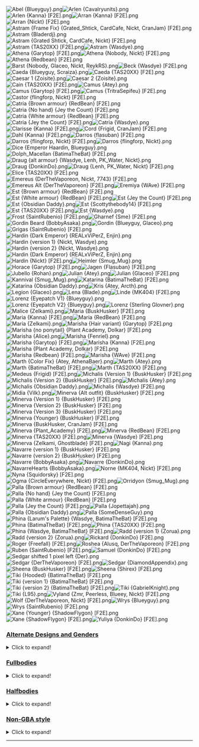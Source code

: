 ![Abel {Blueyguy}.png](https://raw.githubusercontent.com/Klokinator/FE-Repo/main/Portrait%20Repository/FE01,%2003,%2011,%2012%20Mugs%20(Shadow%20Dragon,%20Mystery,%20and%20Remakes)/Abel%20%7BBlueyguy%7D.png "Abel {Blueyguy}.png")![Arlen {Cavalryunits}.png](https://raw.githubusercontent.com/Klokinator/FE-Repo/main/Portrait%20Repository/FE01,%2003,%2011,%2012%20Mugs%20(Shadow%20Dragon,%20Mystery,%20and%20Remakes)/Arlen%20%7BCavalryunits%7D.png "Arlen {Cavalryunits}.png")![Arlen {Kanna} [F2E].png](https://raw.githubusercontent.com/Klokinator/FE-Repo/main/Portrait%20Repository/FE01,%2003,%2011,%2012%20Mugs%20(Shadow%20Dragon,%20Mystery,%20and%20Remakes)/Arlen%20%7BKanna%7D%20%5BF2E%5D.png "Arlen {Kanna} [F2E].png")![Arran {Kanna} [F2E].png](https://raw.githubusercontent.com/Klokinator/FE-Repo/main/Portrait%20Repository/FE01,%2003,%2011,%2012%20Mugs%20(Shadow%20Dragon,%20Mystery,%20and%20Remakes)/Arran%20%7BKanna%7D%20%5BF2E%5D.png "Arran {Kanna} [F2E].png")![Arran {Nickt} [F2E].png](https://raw.githubusercontent.com/Klokinator/FE-Repo/main/Portrait%20Repository/FE01,%2003,%2011,%2012%20Mugs%20(Shadow%20Dragon,%20Mystery,%20and%20Remakes)/Arran%20%7BNickt%7D%20%5BF2E%5D.png "Arran {Nickt} [F2E].png")![Astram {Frame Fix} {Grated_Shtick, CardCafe, Nickt, CranJam} [F2E].png](https://raw.githubusercontent.com/Klokinator/FE-Repo/main/Portrait%20Repository/FE01,%2003,%2011,%2012%20Mugs%20(Shadow%20Dragon,%20Mystery,%20and%20Remakes)/Astram%20(Frame%20Fix)%20%7BGrated_Shtick,%20CardCafe,%20Nickt,%20CranJam%7D%20%5BF2E%5D.png "Astram {Frame Fix} {Grated_Shtick, CardCafe, Nickt, CranJam} [F2E].png")![Astram {Bladerdj}.png](https://raw.githubusercontent.com/Klokinator/FE-Repo/main/Portrait%20Repository/FE01,%2003,%2011,%2012%20Mugs%20(Shadow%20Dragon,%20Mystery,%20and%20Remakes)/Astram%20%7BBladerdj%7D.png "Astram {Bladerdj}.png")![Astram {Grated Shtick, CardCafe, Nickt} [F2E].png](https://raw.githubusercontent.com/Klokinator/FE-Repo/main/Portrait%20Repository/FE01,%2003,%2011,%2012%20Mugs%20(Shadow%20Dragon,%20Mystery,%20and%20Remakes)/Astram%20%7BGrated%20Shtick,%20CardCafe,%20Nickt%7D%20%5BF2E%5D.png "Astram {Grated Shtick, CardCafe, Nickt} [F2E].png")![Astram {TAS20XX} [F2E].png](https://raw.githubusercontent.com/Klokinator/FE-Repo/main/Portrait%20Repository/FE01,%2003,%2011,%2012%20Mugs%20(Shadow%20Dragon,%20Mystery,%20and%20Remakes)/Astram%20%7BTAS20XX%7D%20%5BF2E%5D.png "Astram {TAS20XX} [F2E].png")![Astram {Wasdye}.png](https://raw.githubusercontent.com/Klokinator/FE-Repo/main/Portrait%20Repository/FE01,%2003,%2011,%2012%20Mugs%20(Shadow%20Dragon,%20Mystery,%20and%20Remakes)/Astram%20%7BWasdye%7D.png "Astram {Wasdye}.png")![Athena {Garytop} [F2E].png](https://raw.githubusercontent.com/Klokinator/FE-Repo/main/Portrait%20Repository/FE01,%2003,%2011,%2012%20Mugs%20(Shadow%20Dragon,%20Mystery,%20and%20Remakes)/Athena%20%7BGarytop%7D%20%5BF2E%5D.png "Athena {Garytop} [F2E].png")![Athena {Nobody, Nickt} [F2E].png](https://raw.githubusercontent.com/Klokinator/FE-Repo/main/Portrait%20Repository/FE01,%2003,%2011,%2012%20Mugs%20(Shadow%20Dragon,%20Mystery,%20and%20Remakes)/Athena%20%7BNobody,%20Nickt%7D%20%5BF2E%5D.png "Athena {Nobody, Nickt} [F2E].png")![Athena {Redbean} [F2E].png](https://raw.githubusercontent.com/Klokinator/FE-Repo/main/Portrait%20Repository/FE01,%2003,%2011,%2012%20Mugs%20(Shadow%20Dragon,%20Mystery,%20and%20Remakes)/Athena%20%7BRedbean%7D%20%5BF2E%5D.png "Athena {Redbean} [F2E].png")![Barst {Nobody, Glaceo, Nickt, ReykRS}.png](https://raw.githubusercontent.com/Klokinator/FE-Repo/main/Portrait%20Repository/FE01,%2003,%2011,%2012%20Mugs%20(Shadow%20Dragon,%20Mystery,%20and%20Remakes)/Barst%20%7BNobody,%20Glaceo,%20Nickt,%20ReykRS%7D.png "Barst {Nobody, Glaceo, Nickt, ReykRS}.png")![Beck {Wasdye} [F2E].png](https://raw.githubusercontent.com/Klokinator/FE-Repo/main/Portrait%20Repository/FE01,%2003,%2011,%2012%20Mugs%20(Shadow%20Dragon,%20Mystery,%20and%20Remakes)/Beck%20%7BWasdye%7D%20%5BF2E%5D.png "Beck {Wasdye} [F2E].png")![Caeda {Blueyguy, Scraiza}.png](https://raw.githubusercontent.com/Klokinator/FE-Repo/main/Portrait%20Repository/FE01,%2003,%2011,%2012%20Mugs%20(Shadow%20Dragon,%20Mystery,%20and%20Remakes)/Caeda%20%7BBlueyguy,%20Scraiza%7D.png "Caeda {Blueyguy, Scraiza}.png")![Caeda {TAS20XX} [F2E].png](https://raw.githubusercontent.com/Klokinator/FE-Repo/main/Portrait%20Repository/FE01,%2003,%2011,%2012%20Mugs%20(Shadow%20Dragon,%20Mystery,%20and%20Remakes)/Caeda%20%7BTAS20XX%7D%20%5BF2E%5D.png "Caeda {TAS20XX} [F2E].png")![Caesar 1 {Zoisite}.png](https://raw.githubusercontent.com/Klokinator/FE-Repo/main/Portrait%20Repository/FE01,%2003,%2011,%2012%20Mugs%20(Shadow%20Dragon,%20Mystery,%20and%20Remakes)/Caesar%201%20%7BZoisite%7D.png "Caesar 1 {Zoisite}.png")![Caesar 2 {Zoisite}.png](https://raw.githubusercontent.com/Klokinator/FE-Repo/main/Portrait%20Repository/FE01,%2003,%2011,%2012%20Mugs%20(Shadow%20Dragon,%20Mystery,%20and%20Remakes)/Caesar%202%20%7BZoisite%7D.png "Caesar 2 {Zoisite}.png")![Cain {TAS20XX} [F2E].png](https://raw.githubusercontent.com/Klokinator/FE-Repo/main/Portrait%20Repository/FE01,%2003,%2011,%2012%20Mugs%20(Shadow%20Dragon,%20Mystery,%20and%20Remakes)/Cain%20%7BTAS20XX%7D%20%5BF2E%5D.png "Cain {TAS20XX} [F2E].png")![Camus {Atey}.png](https://raw.githubusercontent.com/Klokinator/FE-Repo/main/Portrait%20Repository/FE01,%2003,%2011,%2012%20Mugs%20(Shadow%20Dragon,%20Mystery,%20and%20Remakes)/Camus%20%7BAtey%7D.png "Camus {Atey}.png")![Camus {Garytop} [F2E].png](https://raw.githubusercontent.com/Klokinator/FE-Repo/main/Portrait%20Repository/FE01,%2003,%2011,%2012%20Mugs%20(Shadow%20Dragon,%20Mystery,%20and%20Remakes)/Camus%20%7BGarytop%7D%20%5BF2E%5D.png "Camus {Garytop} [F2E].png")![Camus {TritraSepifeu} [F2E].png](https://raw.githubusercontent.com/Klokinator/FE-Repo/main/Portrait%20Repository/FE01,%2003,%2011,%2012%20Mugs%20(Shadow%20Dragon,%20Mystery,%20and%20Remakes)/Camus%20%7BTritraSepifeu%7D%20%5BF2E%5D.png "Camus {TritraSepifeu} [F2E].png")![Castor {flingforp, Nickt} [F2E].png](https://raw.githubusercontent.com/Klokinator/FE-Repo/main/Portrait%20Repository/FE01,%2003,%2011,%2012%20Mugs%20(Shadow%20Dragon,%20Mystery,%20and%20Remakes)/Castor%20%7Bflingforp,%20Nickt%7D%20%5BF2E%5D.png "Castor {flingforp, Nickt} [F2E].png")![Catria {Brown armour} {RedBean} [F2E].png](https://raw.githubusercontent.com/Klokinator/FE-Repo/main/Portrait%20Repository/FE01,%2003,%2011,%2012%20Mugs%20(Shadow%20Dragon,%20Mystery,%20and%20Remakes)/Catria%20(Brown%20armour)%20%7BRedBean%7D%20%5BF2E%5D.png "Catria {Brown armour} {RedBean} [F2E].png")![Catria {No hand} {Jey the Count} [F2E].png](https://raw.githubusercontent.com/Klokinator/FE-Repo/main/Portrait%20Repository/FE01,%2003,%2011,%2012%20Mugs%20(Shadow%20Dragon,%20Mystery,%20and%20Remakes)/Catria%20(No%20hand)%20%7BJey%20the%20Count%7D%20%5BF2E%5D.png "Catria {No hand} {Jey the Count} [F2E].png")![Catria {White armour} {RedBean} [F2E].png](https://raw.githubusercontent.com/Klokinator/FE-Repo/main/Portrait%20Repository/FE01,%2003,%2011,%2012%20Mugs%20(Shadow%20Dragon,%20Mystery,%20and%20Remakes)/Catria%20(White%20armour)%20%7BRedBean%7D%20%5BF2E%5D.png "Catria {White armour} {RedBean} [F2E].png")![Catria {Jey the Count} [F2E].png](https://raw.githubusercontent.com/Klokinator/FE-Repo/main/Portrait%20Repository/FE01,%2003,%2011,%2012%20Mugs%20(Shadow%20Dragon,%20Mystery,%20and%20Remakes)/Catria%20%7BJey%20the%20Count%7D%20%5BF2E%5D.png "Catria {Jey the Count} [F2E].png")![Catria {Wasdye}.png](https://raw.githubusercontent.com/Klokinator/FE-Repo/main/Portrait%20Repository/FE01,%2003,%2011,%2012%20Mugs%20(Shadow%20Dragon,%20Mystery,%20and%20Remakes)/Catria%20%7BWasdye%7D.png "Catria {Wasdye}.png")![Clarisse {Kanna} [F2E].png](https://raw.githubusercontent.com/Klokinator/FE-Repo/main/Portrait%20Repository/FE01,%2003,%2011,%2012%20Mugs%20(Shadow%20Dragon,%20Mystery,%20and%20Remakes)/Clarisse%20%7BKanna%7D%20%5BF2E%5D.png "Clarisse {Kanna} [F2E].png")![Cord {Frigid, CranJam} [F2E].png](https://raw.githubusercontent.com/Klokinator/FE-Repo/main/Portrait%20Repository/FE01,%2003,%2011,%2012%20Mugs%20(Shadow%20Dragon,%20Mystery,%20and%20Remakes)/Cord%20%7BFrigid,%20CranJam%7D%20%5BF2E%5D.png "Cord {Frigid, CranJam} [F2E].png")![Dahl {Kanna} [F2E].png](https://raw.githubusercontent.com/Klokinator/FE-Repo/main/Portrait%20Repository/FE01,%2003,%2011,%2012%20Mugs%20(Shadow%20Dragon,%20Mystery,%20and%20Remakes)/Dahl%20%7BKanna%7D%20%5BF2E%5D.png "Dahl {Kanna} [F2E].png")![Darros {flasuban} [F2E].png](https://raw.githubusercontent.com/Klokinator/FE-Repo/main/Portrait%20Repository/FE01,%2003,%2011,%2012%20Mugs%20(Shadow%20Dragon,%20Mystery,%20and%20Remakes)/Darros%20%7Bflasuban%7D%20%5BF2E%5D.png "Darros {flasuban} [F2E].png")![Darros {flingforp, Nickt} [F2E].png](https://raw.githubusercontent.com/Klokinator/FE-Repo/main/Portrait%20Repository/FE01,%2003,%2011,%2012%20Mugs%20(Shadow%20Dragon,%20Mystery,%20and%20Remakes)/Darros%20%7Bflingforp,%20Nickt%7D%20%5BF2E%5D.png "Darros {flingforp, Nickt} [F2E].png")![Darros {flingforp, Nickt}.png](https://raw.githubusercontent.com/Klokinator/FE-Repo/main/Portrait%20Repository/FE01,%2003,%2011,%2012%20Mugs%20(Shadow%20Dragon,%20Mystery,%20and%20Remakes)/Darros%20%7Bflingforp,%20Nickt%7D.png "Darros {flingforp, Nickt}.png")![Dice {Emperor Haardin, Blueyguy}.png](https://raw.githubusercontent.com/Klokinator/FE-Repo/main/Portrait%20Repository/FE01,%2003,%2011,%2012%20Mugs%20(Shadow%20Dragon,%20Mystery,%20and%20Remakes)/Dice%20%7BEmperor%20Haardin,%20Blueyguy%7D.png "Dice {Emperor Haardin, Blueyguy}.png")![Dolph_Macellan {BatimaTheBat} [F2E].png](https://raw.githubusercontent.com/Klokinator/FE-Repo/main/Portrait%20Repository/FE01,%2003,%2011,%2012%20Mugs%20(Shadow%20Dragon,%20Mystery,%20and%20Remakes)/Dolph_Macellan%20%7BBatimaTheBat%7D%20%5BF2E%5D.png "Dolph_Macellan {BatimaTheBat} [F2E].png")![Draug {alt armour} {Wasdye, Lenh, PK_Water, Nickt}.png](https://raw.githubusercontent.com/Klokinator/FE-Repo/main/Portrait%20Repository/FE01,%2003,%2011,%2012%20Mugs%20(Shadow%20Dragon,%20Mystery,%20and%20Remakes)/Draug%20(alt%20armour)%20%7BWasdye,%20Lenh,%20PK_Water,%20Nickt%7D.png "Draug {alt armour} {Wasdye, Lenh, PK_Water, Nickt}.png")![Draug {DonkinDo}.png](https://raw.githubusercontent.com/Klokinator/FE-Repo/main/Portrait%20Repository/FE01,%2003,%2011,%2012%20Mugs%20(Shadow%20Dragon,%20Mystery,%20and%20Remakes)/Draug%20%7BDonkinDo%7D.png "Draug {DonkinDo}.png")![Draug {Lenh, PK_Water, Nickt} [F2E].png](https://raw.githubusercontent.com/Klokinator/FE-Repo/main/Portrait%20Repository/FE01,%2003,%2011,%2012%20Mugs%20(Shadow%20Dragon,%20Mystery,%20and%20Remakes)/Draug%20%7BLenh,%20PK_Water,%20Nickt%7D%20%5BF2E%5D.png "Draug {Lenh, PK_Water, Nickt} [F2E].png")![Elice {TAS20XX} [F2E].png](https://raw.githubusercontent.com/Klokinator/FE-Repo/main/Portrait%20Repository/FE01,%2003,%2011,%2012%20Mugs%20(Shadow%20Dragon,%20Mystery,%20and%20Remakes)/Elice%20%7BTAS20XX%7D%20%5BF2E%5D.png "Elice {TAS20XX} [F2E].png")![Emereus {DerTheVaporeon, Nickt, 7743} [F2E].png](https://raw.githubusercontent.com/Klokinator/FE-Repo/main/Portrait%20Repository/FE01,%2003,%2011,%2012%20Mugs%20(Shadow%20Dragon,%20Mystery,%20and%20Remakes)/Emereus%20(DerTheVaporeon,%20Nickt,%207743)%20%5BF2E%5D.png "Emereus {DerTheVaporeon, Nickt, 7743} [F2E].png")![Emereus Alt {DerTheVaporeon} [F2E].png](https://raw.githubusercontent.com/Klokinator/FE-Repo/main/Portrait%20Repository/FE01,%2003,%2011,%2012%20Mugs%20(Shadow%20Dragon,%20Mystery,%20and%20Remakes)/Emereus%20Alt%20%7BDerTheVaporeon%7D%20%5BF2E%5D.png "Emereus Alt {DerTheVaporeon} [F2E].png")![Eremiya {WAve} [F2E].png](https://raw.githubusercontent.com/Klokinator/FE-Repo/main/Portrait%20Repository/FE01,%2003,%2011,%2012%20Mugs%20(Shadow%20Dragon,%20Mystery,%20and%20Remakes)/Eremiya%20%7BWAve%7D%20%5BF2E%5D.png "Eremiya {WAve} [F2E].png")![Est {Brown armour} {RedBean} [F2E].png](https://raw.githubusercontent.com/Klokinator/FE-Repo/main/Portrait%20Repository/FE01,%2003,%2011,%2012%20Mugs%20(Shadow%20Dragon,%20Mystery,%20and%20Remakes)/Est%20(Brown%20armour)%20%7BRedBean%7D%20%5BF2E%5D.png "Est {Brown armour} {RedBean} [F2E].png")![Est {White armour} {RedBean} [F2E].png](https://raw.githubusercontent.com/Klokinator/FE-Repo/main/Portrait%20Repository/FE01,%2003,%2011,%2012%20Mugs%20(Shadow%20Dragon,%20Mystery,%20and%20Remakes)/Est%20(White%20armour)%20%7BRedBean%7D%20%5BF2E%5D.png "Est {White armour} {RedBean} [F2E].png")![Est {Jey the Count} [F2E].png](https://raw.githubusercontent.com/Klokinator/FE-Repo/main/Portrait%20Repository/FE01,%2003,%2011,%2012%20Mugs%20(Shadow%20Dragon,%20Mystery,%20and%20Remakes)/Est%20%7BJey%20the%20Count%7D%20%5BF2E%5D.png "Est {Jey the Count} [F2E].png")![Est {Obsidian Daddy}.png](https://raw.githubusercontent.com/Klokinator/FE-Repo/main/Portrait%20Repository/FE01,%2003,%2011,%2012%20Mugs%20(Shadow%20Dragon,%20Mystery,%20and%20Remakes)/Est%20%7BObsidian%20Daddy%7D.png "Est {Obsidian Daddy}.png")![Est {Scottythebody14} [F2E].png](https://raw.githubusercontent.com/Klokinator/FE-Repo/main/Portrait%20Repository/FE01,%2003,%2011,%2012%20Mugs%20(Shadow%20Dragon,%20Mystery,%20and%20Remakes)/Est%20%7BScottythebody14%7D%20%5BF2E%5D.png "Est {Scottythebody14} [F2E].png")![Est {TAS20XX} [F2E].png](https://raw.githubusercontent.com/Klokinator/FE-Repo/main/Portrait%20Repository/FE01,%2003,%2011,%2012%20Mugs%20(Shadow%20Dragon,%20Mystery,%20and%20Remakes)/Est%20%7BTAS20XX%7D%20%5BF2E%5D.png "Est {TAS20XX} [F2E].png")![Est {Wasdye}.png](https://raw.githubusercontent.com/Klokinator/FE-Repo/main/Portrait%20Repository/FE01,%2003,%2011,%2012%20Mugs%20(Shadow%20Dragon,%20Mystery,%20and%20Remakes)/Est%20%7BWasdye%7D.png "Est {Wasdye}.png")![Frost {SaintRubenio} [F2E].png](https://raw.githubusercontent.com/Klokinator/FE-Repo/main/Portrait%20Repository/FE01,%2003,%2011,%2012%20Mugs%20(Shadow%20Dragon,%20Mystery,%20and%20Remakes)/Frost%20%7BSaintRubenio%7D%20%5BF2E%5D.png "Frost {SaintRubenio} [F2E].png")![Gharnef {Sme} [F2E].png](https://raw.githubusercontent.com/Klokinator/FE-Repo/main/Portrait%20Repository/FE01,%2003,%2011,%2012%20Mugs%20(Shadow%20Dragon,%20Mystery,%20and%20Remakes)/Gharnef%20%7BSme%7D%20%5BF2E%5D.png "Gharnef {Sme} [F2E].png")![Gordin Beard {BobbyAsaka}.png](https://raw.githubusercontent.com/Klokinator/FE-Repo/main/Portrait%20Repository/FE01,%2003,%2011,%2012%20Mugs%20(Shadow%20Dragon,%20Mystery,%20and%20Remakes)/Gordin%20Beard%20%7BBobbyAsaka%7D.png "Gordin Beard {BobbyAsaka}.png")![Gordin {Blueyguy, Glaceo}.png](https://raw.githubusercontent.com/Klokinator/FE-Repo/main/Portrait%20Repository/FE01,%2003,%2011,%2012%20Mugs%20(Shadow%20Dragon,%20Mystery,%20and%20Remakes)/Gordin%20%7BBlueyguy,%20Glaceo%7D.png "Gordin {Blueyguy, Glaceo}.png")![Grigas {SaintRubenio} [F2E].png](https://raw.githubusercontent.com/Klokinator/FE-Repo/main/Portrait%20Repository/FE01,%2003,%2011,%2012%20Mugs%20(Shadow%20Dragon,%20Mystery,%20and%20Remakes)/Grigas%20%7BSaintRubenio%7D%20%5BF2E%5D.png "Grigas {SaintRubenio} [F2E].png")![Hardin {Dark Emperor} {REALxViPerZ, Enjin}.png](https://raw.githubusercontent.com/Klokinator/FE-Repo/main/Portrait%20Repository/FE01,%2003,%2011,%2012%20Mugs%20(Shadow%20Dragon,%20Mystery,%20and%20Remakes)/Hardin%20(Dark%20Emperor)%20%7BREALxViPerZ,%20Enjin%7D.png "Hardin {Dark Emperor} {REALxViPerZ, Enjin}.png")![Hardin {version 1} {Nickt, Wasdye}.png](https://raw.githubusercontent.com/Klokinator/FE-Repo/main/Portrait%20Repository/FE01,%2003,%2011,%2012%20Mugs%20(Shadow%20Dragon,%20Mystery,%20and%20Remakes)/Hardin%20(version%201)%20%7BNickt,%20Wasdye%7D.png "Hardin {version 1} {Nickt, Wasdye}.png")![Hardin {version 2} {Nickt, Wasdye}.png](https://raw.githubusercontent.com/Klokinator/FE-Repo/main/Portrait%20Repository/FE01,%2003,%2011,%2012%20Mugs%20(Shadow%20Dragon,%20Mystery,%20and%20Remakes)/Hardin%20(version%202)%20%7BNickt,%20Wasdye%7D.png "Hardin {version 2} {Nickt, Wasdye}.png")![Hardin {Dark Emperor} {REALxViPerZ, Enjin}.png](https://raw.githubusercontent.com/Klokinator/FE-Repo/main/Portrait%20Repository/FE01,%2003,%2011,%2012%20Mugs%20(Shadow%20Dragon,%20Mystery,%20and%20Remakes)/Hardin%20%7BDark%20Emperor%7D%20%7BREALxViPerZ,%20Enjin%7D.png "Hardin {Dark Emperor} {REALxViPerZ, Enjin}.png")![Hardin {Nickt} [F2E].png](https://raw.githubusercontent.com/Klokinator/FE-Repo/main/Portrait%20Repository/FE01,%2003,%2011,%2012%20Mugs%20(Shadow%20Dragon,%20Mystery,%20and%20Remakes)/Hardin%20%7BNickt%7D%20%5BF2E%5D.png "Hardin {Nickt} [F2E].png")![Heimler {Smug_Mug}.png](https://raw.githubusercontent.com/Klokinator/FE-Repo/main/Portrait%20Repository/FE01,%2003,%2011,%2012%20Mugs%20(Shadow%20Dragon,%20Mystery,%20and%20Remakes)/Heimler%20%7BSmug_Mug%7D.png "Heimler {Smug_Mug}.png")![Horace {Garytop} [F2E].png](https://raw.githubusercontent.com/Klokinator/FE-Repo/main/Portrait%20Repository/FE01,%2003,%2011,%2012%20Mugs%20(Shadow%20Dragon,%20Mystery,%20and%20Remakes)/Horace%20%7BGarytop%7D%20%5BF2E%5D.png "Horace {Garytop} [F2E].png")![Jagen {Flasuban} [F2E].png](https://raw.githubusercontent.com/Klokinator/FE-Repo/main/Portrait%20Repository/FE01,%2003,%2011,%2012%20Mugs%20(Shadow%20Dragon,%20Mystery,%20and%20Remakes)/Jagen%20%7BFlasuban%7D%20%5BF2E%5D.png "Jagen {Flasuban} [F2E].png")![Jubello {Rohan}.png](https://raw.githubusercontent.com/Klokinator/FE-Repo/main/Portrait%20Repository/FE01,%2003,%2011,%2012%20Mugs%20(Shadow%20Dragon,%20Mystery,%20and%20Remakes)/Jubello%20%7BRohan%7D.png "Jubello {Rohan}.png")![Julian {Atey}.png](https://raw.githubusercontent.com/Klokinator/FE-Repo/main/Portrait%20Repository/FE01,%2003,%2011,%2012%20Mugs%20(Shadow%20Dragon,%20Mystery,%20and%20Remakes)/Julian%20%7BAtey%7D.png "Julian {Atey}.png")![Julian {Glaceo} [F2E].png](https://raw.githubusercontent.com/Klokinator/FE-Repo/main/Portrait%20Repository/FE01,%2003,%2011,%2012%20Mugs%20(Shadow%20Dragon,%20Mystery,%20and%20Remakes)/Julian%20%7BGlaceo%7D%20%5BF2E%5D.png "Julian {Glaceo} [F2E].png")![Kannival {Smug_Mug}.png](https://raw.githubusercontent.com/Klokinator/FE-Repo/main/Portrait%20Repository/FE01,%2003,%2011,%2012%20Mugs%20(Shadow%20Dragon,%20Mystery,%20and%20Remakes)/Kannival%20%7BSmug_Mug%7D.png "Kannival {Smug_Mug}.png")![Katarina {BatimaTheBat} [F2E].png](https://raw.githubusercontent.com/Klokinator/FE-Repo/main/Portrait%20Repository/FE01,%2003,%2011,%2012%20Mugs%20(Shadow%20Dragon,%20Mystery,%20and%20Remakes)/Katarina%20%7BBatimaTheBat%7D%20%5BF2E%5D.png "Katarina {BatimaTheBat} [F2E].png")![Katarina {Obsidian Daddy}.png](https://raw.githubusercontent.com/Klokinator/FE-Repo/main/Portrait%20Repository/FE01,%2003,%2011,%2012%20Mugs%20(Shadow%20Dragon,%20Mystery,%20and%20Remakes)/Katarina%20%7BObsidian%20Daddy%7D.png "Katarina {Obsidian Daddy}.png")![Kris {Atey, Arcth}.png](https://raw.githubusercontent.com/Klokinator/FE-Repo/main/Portrait%20Repository/FE01,%2003,%2011,%2012%20Mugs%20(Shadow%20Dragon,%20Mystery,%20and%20Remakes)/Kris%20%7BAtey,%20Arcth%7D.png "Kris {Atey, Arcth}.png")![Legion {Glaceo}.png](https://raw.githubusercontent.com/Klokinator/FE-Repo/main/Portrait%20Repository/FE01,%2003,%2011,%2012%20Mugs%20(Shadow%20Dragon,%20Mystery,%20and%20Remakes)/Legion%20%7BGlaceo%7D.png "Legion {Glaceo}.png")![Lena {Blade}.png](https://raw.githubusercontent.com/Klokinator/FE-Repo/main/Portrait%20Repository/FE01,%2003,%2011,%2012%20Mugs%20(Shadow%20Dragon,%20Mystery,%20and%20Remakes)/Lena%20%7BBlade%7D.png "Lena {Blade}.png")![Linde {MK404} [F2E].png](https://raw.githubusercontent.com/Klokinator/FE-Repo/main/Portrait%20Repository/FE01,%2003,%2011,%2012%20Mugs%20(Shadow%20Dragon,%20Mystery,%20and%20Remakes)/Linde%20%7BMK404%7D%20%5BF2E%5D.png "Linde {MK404} [F2E].png")![Lorenz {Eyepatch V1} {Blueyguy}.png](https://raw.githubusercontent.com/Klokinator/FE-Repo/main/Portrait%20Repository/FE01,%2003,%2011,%2012%20Mugs%20(Shadow%20Dragon,%20Mystery,%20and%20Remakes)/Lorenz%20(Eyepatch%20V1)%20%7BBlueyguy%7D.png "Lorenz {Eyepatch V1} {Blueyguy}.png")![Lorenz {Eyepatch V2} {Blueyguy}.png](https://raw.githubusercontent.com/Klokinator/FE-Repo/main/Portrait%20Repository/FE01,%2003,%2011,%2012%20Mugs%20(Shadow%20Dragon,%20Mystery,%20and%20Remakes)/Lorenz%20(Eyepatch%20V2)%20%7BBlueyguy%7D.png "Lorenz {Eyepatch V2} {Blueyguy}.png")![Lorenz {Sterling Glovner}.png](https://raw.githubusercontent.com/Klokinator/FE-Repo/main/Portrait%20Repository/FE01,%2003,%2011,%2012%20Mugs%20(Shadow%20Dragon,%20Mystery,%20and%20Remakes)/Lorenz%20%7BSterling%20Glovner%7D.png "Lorenz {Sterling Glovner}.png")![Malice {Zelkami}.png](https://raw.githubusercontent.com/Klokinator/FE-Repo/main/Portrait%20Repository/FE01,%2003,%2011,%2012%20Mugs%20(Shadow%20Dragon,%20Mystery,%20and%20Remakes)/Malice%20%7BZelkami%7D.png "Malice {Zelkami}.png")![Maria {BuskHusker} [F2E].png](https://raw.githubusercontent.com/Klokinator/FE-Repo/main/Portrait%20Repository/FE01,%2003,%2011,%2012%20Mugs%20(Shadow%20Dragon,%20Mystery,%20and%20Remakes)/Maria%20%7BBuskHusker%7D%20%5BF2E%5D.png "Maria {BuskHusker} [F2E].png")![Maria {Kanna} [F2E].png](https://raw.githubusercontent.com/Klokinator/FE-Repo/main/Portrait%20Repository/FE01,%2003,%2011,%2012%20Mugs%20(Shadow%20Dragon,%20Mystery,%20and%20Remakes)/Maria%20%7BKanna%7D%20%5BF2E%5D.png "Maria {Kanna} [F2E].png")![Maria {RedBean} [F2E].png](https://raw.githubusercontent.com/Klokinator/FE-Repo/main/Portrait%20Repository/FE01,%2003,%2011,%2012%20Mugs%20(Shadow%20Dragon,%20Mystery,%20and%20Remakes)/Maria%20%7BRedBean%7D%20%5BF2E%5D.png "Maria {RedBean} [F2E].png")![Maria {Zelkami}.png](https://raw.githubusercontent.com/Klokinator/FE-Repo/main/Portrait%20Repository/FE01,%2003,%2011,%2012%20Mugs%20(Shadow%20Dragon,%20Mystery,%20and%20Remakes)/Maria%20%7BZelkami%7D.png "Maria {Zelkami}.png")![Marisha {Hair variant} {Garytop} [F2E].png](https://raw.githubusercontent.com/Klokinator/FE-Repo/main/Portrait%20Repository/FE01,%2003,%2011,%2012%20Mugs%20(Shadow%20Dragon,%20Mystery,%20and%20Remakes)/Marisha%20(Hair%20variant)%20%7BGarytop%7D%20%5BF2E%5D.png "Marisha {Hair variant} {Garytop} [F2E].png")![Marisha {no ponytail} {Plant Academy, Dolkar} [F2E].png](https://raw.githubusercontent.com/Klokinator/FE-Repo/main/Portrait%20Repository/FE01,%2003,%2011,%2012%20Mugs%20(Shadow%20Dragon,%20Mystery,%20and%20Remakes)/Marisha%20(no%20ponytail)%20%7BPlant%20Academy,%20Dolkar%7D%20%5BF2E%5D.png "Marisha {no ponytail} {Plant Academy, Dolkar} [F2E].png")![Marisha {Alice}.png](https://raw.githubusercontent.com/Klokinator/FE-Repo/main/Portrait%20Repository/FE01,%2003,%2011,%2012%20Mugs%20(Shadow%20Dragon,%20Mystery,%20and%20Remakes)/Marisha%20%7BAlice%7D.png "Marisha {Alice}.png")![Marisha {Fenriel}.png](https://raw.githubusercontent.com/Klokinator/FE-Repo/main/Portrait%20Repository/FE01,%2003,%2011,%2012%20Mugs%20(Shadow%20Dragon,%20Mystery,%20and%20Remakes)/Marisha%20%7BFenriel%7D.png "Marisha {Fenriel}.png")![Marisha {Garytop} [F2E].png](https://raw.githubusercontent.com/Klokinator/FE-Repo/main/Portrait%20Repository/FE01,%2003,%2011,%2012%20Mugs%20(Shadow%20Dragon,%20Mystery,%20and%20Remakes)/Marisha%20%7BGarytop%7D%20%5BF2E%5D.png "Marisha {Garytop} [F2E].png")![Marisha {Kanna} [F2E].png](https://raw.githubusercontent.com/Klokinator/FE-Repo/main/Portrait%20Repository/FE01,%2003,%2011,%2012%20Mugs%20(Shadow%20Dragon,%20Mystery,%20and%20Remakes)/Marisha%20%7BKanna%7D%20%5BF2E%5D.png "Marisha {Kanna} [F2E].png")![Marisha {Plant Academy, Dolkar} [F2E].png](https://raw.githubusercontent.com/Klokinator/FE-Repo/main/Portrait%20Repository/FE01,%2003,%2011,%2012%20Mugs%20(Shadow%20Dragon,%20Mystery,%20and%20Remakes)/Marisha%20%7BPlant%20Academy,%20Dolkar%7D%20%5BF2E%5D.png "Marisha {Plant Academy, Dolkar} [F2E].png")![Marisha {Redbean} [F2E].png](https://raw.githubusercontent.com/Klokinator/FE-Repo/main/Portrait%20Repository/FE01,%2003,%2011,%2012%20Mugs%20(Shadow%20Dragon,%20Mystery,%20and%20Remakes)/Marisha%20%7BRedbean%7D%20%5BF2E%5D.png "Marisha {Redbean} [F2E].png")![Marisha {WAve} [F2E].png](https://raw.githubusercontent.com/Klokinator/FE-Repo/main/Portrait%20Repository/FE01,%2003,%2011,%2012%20Mugs%20(Shadow%20Dragon,%20Mystery,%20and%20Remakes)/Marisha%20%7BWAve%7D%20%5BF2E%5D.png "Marisha {WAve} [F2E].png")![Marth {Color Fix} {Atey, AthenaBaer}.png](https://raw.githubusercontent.com/Klokinator/FE-Repo/main/Portrait%20Repository/FE01,%2003,%2011,%2012%20Mugs%20(Shadow%20Dragon,%20Mystery,%20and%20Remakes)/Marth%20(Color%20Fix)%20%7BAtey,%20AthenaBaer%7D.png "Marth {Color Fix} {Atey, AthenaBaer}.png")![Marth {Atey}.png](https://raw.githubusercontent.com/Klokinator/FE-Repo/main/Portrait%20Repository/FE01,%2003,%2011,%2012%20Mugs%20(Shadow%20Dragon,%20Mystery,%20and%20Remakes)/Marth%20%7BAtey%7D.png "Marth {Atey}.png")![Marth {BatimaTheBat} [F2E].png](https://raw.githubusercontent.com/Klokinator/FE-Repo/main/Portrait%20Repository/FE01,%2003,%2011,%2012%20Mugs%20(Shadow%20Dragon,%20Mystery,%20and%20Remakes)/Marth%20%7BBatimaTheBat%7D%20%5BF2E%5D.png "Marth {BatimaTheBat} [F2E].png")![Marth {TAS20XX} [F2E].png](https://raw.githubusercontent.com/Klokinator/FE-Repo/main/Portrait%20Repository/FE01,%2003,%2011,%2012%20Mugs%20(Shadow%20Dragon,%20Mystery,%20and%20Remakes)/Marth%20%7BTAS20XX%7D%20%5BF2E%5D.png "Marth {TAS20XX} [F2E].png")![Medeus {Frigid} [F2E].png](https://raw.githubusercontent.com/Klokinator/FE-Repo/main/Portrait%20Repository/FE01,%2003,%2011,%2012%20Mugs%20(Shadow%20Dragon,%20Mystery,%20and%20Remakes)/Medeus%20%7BFrigid%7D%20%5BF2E%5D.png "Medeus {Frigid} [F2E].png")![Michalis {Version 1} {BuskHusker} [F2E].png](https://raw.githubusercontent.com/Klokinator/FE-Repo/main/Portrait%20Repository/FE01,%2003,%2011,%2012%20Mugs%20(Shadow%20Dragon,%20Mystery,%20and%20Remakes)/Michalis%20(Version%201)%20%7BBuskHusker%7D%20%5BF2E%5D.png "Michalis {Version 1} {BuskHusker} [F2E].png")![Michalis {Version 2} {BuskHusker} [F2E].png](https://raw.githubusercontent.com/Klokinator/FE-Repo/main/Portrait%20Repository/FE01,%2003,%2011,%2012%20Mugs%20(Shadow%20Dragon,%20Mystery,%20and%20Remakes)/Michalis%20(Version%202)%20%7BBuskHusker%7D%20%5BF2E%5D.png "Michalis {Version 2} {BuskHusker} [F2E].png")![Michalis {Atey}.png](https://raw.githubusercontent.com/Klokinator/FE-Repo/main/Portrait%20Repository/FE01,%2003,%2011,%2012%20Mugs%20(Shadow%20Dragon,%20Mystery,%20and%20Remakes)/Michalis%20%7BAtey%7D.png "Michalis {Atey}.png")![Michalis {Obsidian Daddy}.png](https://raw.githubusercontent.com/Klokinator/FE-Repo/main/Portrait%20Repository/FE01,%2003,%2011,%2012%20Mugs%20(Shadow%20Dragon,%20Mystery,%20and%20Remakes)/Michalis%20%7BObsidian%20Daddy%7D.png "Michalis {Obsidian Daddy}.png")![Michalis {Wasdye} [F2E].png](https://raw.githubusercontent.com/Klokinator/FE-Repo/main/Portrait%20Repository/FE01,%2003,%2011,%2012%20Mugs%20(Shadow%20Dragon,%20Mystery,%20and%20Remakes)/Michalis%20%7BWasdye%7D%20%5BF2E%5D.png "Michalis {Wasdye} [F2E].png")![Midia {Vilk}.png](https://raw.githubusercontent.com/Klokinator/FE-Repo/main/Portrait%20Repository/FE01,%2003,%2011,%2012%20Mugs%20(Shadow%20Dragon,%20Mystery,%20and%20Remakes)/Midia%20%7BVilk%7D.png "Midia {Vilk}.png")![Minerva {Alt outfit} {BuskHusker} [F2E].png](https://raw.githubusercontent.com/Klokinator/FE-Repo/main/Portrait%20Repository/FE01,%2003,%2011,%2012%20Mugs%20(Shadow%20Dragon,%20Mystery,%20and%20Remakes)/Minerva%20(Alt%20outfit)%20%7BBuskHusker%7D%20%5BF2E%5D.png "Minerva {Alt outfit} {BuskHusker} [F2E].png")![Minerva {Version 1} {BuskHusker} [F2E].png](https://raw.githubusercontent.com/Klokinator/FE-Repo/main/Portrait%20Repository/FE01,%2003,%2011,%2012%20Mugs%20(Shadow%20Dragon,%20Mystery,%20and%20Remakes)/Minerva%20(Version%201)%20%7BBuskHusker%7D%20%5BF2E%5D.png "Minerva {Version 1} {BuskHusker} [F2E].png")![Minerva {Version 2} {BuskHusker} [F2E].png](https://raw.githubusercontent.com/Klokinator/FE-Repo/main/Portrait%20Repository/FE01,%2003,%2011,%2012%20Mugs%20(Shadow%20Dragon,%20Mystery,%20and%20Remakes)/Minerva%20(Version%202)%20%7BBuskHusker%7D%20%5BF2E%5D.png "Minerva {Version 2} {BuskHusker} [F2E].png")![Minerva {Version 3} {BuskHusker} [F2E].png](https://raw.githubusercontent.com/Klokinator/FE-Repo/main/Portrait%20Repository/FE01,%2003,%2011,%2012%20Mugs%20(Shadow%20Dragon,%20Mystery,%20and%20Remakes)/Minerva%20(Version%203)%20%7BBuskHusker%7D%20%5BF2E%5D.png "Minerva {Version 3} {BuskHusker} [F2E].png")![Minerva {Younger} {BuskHusker} [F2E].png](https://raw.githubusercontent.com/Klokinator/FE-Repo/main/Portrait%20Repository/FE01,%2003,%2011,%2012%20Mugs%20(Shadow%20Dragon,%20Mystery,%20and%20Remakes)/Minerva%20(Younger)%20%7BBuskHusker%7D%20%5BF2E%5D.png "Minerva {Younger} {BuskHusker} [F2E].png")![Minerva {BuskHusker, CranJam} [F2E].png](https://raw.githubusercontent.com/Klokinator/FE-Repo/main/Portrait%20Repository/FE01,%2003,%2011,%2012%20Mugs%20(Shadow%20Dragon,%20Mystery,%20and%20Remakes)/Minerva%20%7BBuskHusker,%20CranJam%7D%20%5BF2E%5D.png "Minerva {BuskHusker, CranJam} [F2E].png")![Minerva {Plant_Academy} [F2E].png](https://raw.githubusercontent.com/Klokinator/FE-Repo/main/Portrait%20Repository/FE01,%2003,%2011,%2012%20Mugs%20(Shadow%20Dragon,%20Mystery,%20and%20Remakes)/Minerva%20%7BPlant_Academy%7D%20%5BF2E%5D.png "Minerva {Plant_Academy} [F2E].png")![Minerva {RedBean} [F2E].png](https://raw.githubusercontent.com/Klokinator/FE-Repo/main/Portrait%20Repository/FE01,%2003,%2011,%2012%20Mugs%20(Shadow%20Dragon,%20Mystery,%20and%20Remakes)/Minerva%20%7BRedBean%7D%20%5BF2E%5D.png "Minerva {RedBean} [F2E].png")![Minerva {TAS20XX} [F2E].png](https://raw.githubusercontent.com/Klokinator/FE-Repo/main/Portrait%20Repository/FE01,%2003,%2011,%2012%20Mugs%20(Shadow%20Dragon,%20Mystery,%20and%20Remakes)/Minerva%20%7BTAS20XX%7D%20%5BF2E%5D.png "Minerva {TAS20XX} [F2E].png")![Minerva {Wasdye} [F2E].png](https://raw.githubusercontent.com/Klokinator/FE-Repo/main/Portrait%20Repository/FE01,%2003,%2011,%2012%20Mugs%20(Shadow%20Dragon,%20Mystery,%20and%20Remakes)/Minerva%20%7BWasdye%7D%20%5BF2E%5D.png "Minerva {Wasdye} [F2E].png")![Minerva {Zelkami, Ghostblade} [F2E].png](https://raw.githubusercontent.com/Klokinator/FE-Repo/main/Portrait%20Repository/FE01,%2003,%2011,%2012%20Mugs%20(Shadow%20Dragon,%20Mystery,%20and%20Remakes)/Minerva%20%7BZelkami,%20Ghostblade%7D%20%5BF2E%5D.png "Minerva {Zelkami, Ghostblade} [F2E].png")![Nagi {Kanna}.png](https://raw.githubusercontent.com/Klokinator/FE-Repo/main/Portrait%20Repository/FE01,%2003,%2011,%2012%20Mugs%20(Shadow%20Dragon,%20Mystery,%20and%20Remakes)/Nagi%20%7BKanna%7D.png "Nagi {Kanna}.png")![Navarre {version 1} {BuskHusker} [F2E].png](https://raw.githubusercontent.com/Klokinator/FE-Repo/main/Portrait%20Repository/FE01,%2003,%2011,%2012%20Mugs%20(Shadow%20Dragon,%20Mystery,%20and%20Remakes)/Navarre%20(version%201)%20%7BBuskHusker%7D%20%5BF2E%5D.png "Navarre {version 1} {BuskHusker} [F2E].png")![Navarre {version 2} {BuskHusker} [F2E].png](https://raw.githubusercontent.com/Klokinator/FE-Repo/main/Portrait%20Repository/FE01,%2003,%2011,%2012%20Mugs%20(Shadow%20Dragon,%20Mystery,%20and%20Remakes)/Navarre%20(version%202)%20%7BBuskHusker%7D%20%5BF2E%5D.png "Navarre {version 2} {BuskHusker} [F2E].png")![Navarre {BobbyAsaka}.png](https://raw.githubusercontent.com/Klokinator/FE-Repo/main/Portrait%20Repository/FE01,%2003,%2011,%2012%20Mugs%20(Shadow%20Dragon,%20Mystery,%20and%20Remakes)/Navarre%20%7BBobbyAsaka%7D.png "Navarre {BobbyAsaka}.png")![Navarre {DonkinDo}.png](https://raw.githubusercontent.com/Klokinator/FE-Repo/main/Portrait%20Repository/FE01,%2003,%2011,%2012%20Mugs%20(Shadow%20Dragon,%20Mystery,%20and%20Remakes)/Navarre%20%7BDonkinDo%7D.png "Navarre {DonkinDo}.png")![NavarreHearts {BobbyAsaka}.png](https://raw.githubusercontent.com/Klokinator/FE-Repo/main/Portrait%20Repository/FE01,%2003,%2011,%2012%20Mugs%20(Shadow%20Dragon,%20Mystery,%20and%20Remakes)/NavarreHearts%20%7BBobbyAsaka%7D.png "NavarreHearts {BobbyAsaka}.png")![Norne {MK404, Nickt} [F2E].png](https://raw.githubusercontent.com/Klokinator/FE-Repo/main/Portrait%20Repository/FE01,%2003,%2011,%2012%20Mugs%20(Shadow%20Dragon,%20Mystery,%20and%20Remakes)/Norne%20%7BMK404,%20Nickt%7D%20%5BF2E%5D.png "Norne {MK404, Nickt} [F2E].png")![Nyna {Squidorsky} [F2E].png](https://raw.githubusercontent.com/Klokinator/FE-Repo/main/Portrait%20Repository/FE01,%2003,%2011,%2012%20Mugs%20(Shadow%20Dragon,%20Mystery,%20and%20Remakes)/Nyna%20%7BSquidorsky%7D%20%5BF2E%5D.png "Nyna {Squidorsky} [F2E].png")![Ogma {CircleEverywhere, Nickt} [F2E].png](https://raw.githubusercontent.com/Klokinator/FE-Repo/main/Portrait%20Repository/FE01,%2003,%2011,%2012%20Mugs%20(Shadow%20Dragon,%20Mystery,%20and%20Remakes)/Ogma%20%7BCircleEverywhere,%20Nickt%7D%20%5BF2E%5D.png "Ogma {CircleEverywhere, Nickt} [F2E].png")![Orridyon {Smug_Mug}.png](https://raw.githubusercontent.com/Klokinator/FE-Repo/main/Portrait%20Repository/FE01,%2003,%2011,%2012%20Mugs%20(Shadow%20Dragon,%20Mystery,%20and%20Remakes)/Orridyon%20%7BSmug_Mug%7D.png "Orridyon {Smug_Mug}.png")![Palla {Brown armour} {RedBean} [F2E].png](https://raw.githubusercontent.com/Klokinator/FE-Repo/main/Portrait%20Repository/FE01,%2003,%2011,%2012%20Mugs%20(Shadow%20Dragon,%20Mystery,%20and%20Remakes)/Palla%20(Brown%20armour)%20%7BRedBean%7D%20%5BF2E%5D.png "Palla {Brown armour} {RedBean} [F2E].png")![Palla {No hand} {Jey the Count} [F2E].png](https://raw.githubusercontent.com/Klokinator/FE-Repo/main/Portrait%20Repository/FE01,%2003,%2011,%2012%20Mugs%20(Shadow%20Dragon,%20Mystery,%20and%20Remakes)/Palla%20(No%20hand)%20%7BJey%20the%20Count%7D%20%5BF2E%5D.png "Palla {No hand} {Jey the Count} [F2E].png")![Palla {White armour} {RedBean} [F2E].png](https://raw.githubusercontent.com/Klokinator/FE-Repo/main/Portrait%20Repository/FE01,%2003,%2011,%2012%20Mugs%20(Shadow%20Dragon,%20Mystery,%20and%20Remakes)/Palla%20(White%20armour)%20%7BRedBean%7D%20%5BF2E%5D.png "Palla {White armour} {RedBean} [F2E].png")![Palla {Jey the Count} [F2E].png](https://raw.githubusercontent.com/Klokinator/FE-Repo/main/Portrait%20Repository/FE01,%2003,%2011,%2012%20Mugs%20(Shadow%20Dragon,%20Mystery,%20and%20Remakes)/Palla%20%7BJey%20the%20Count%7D%20%5BF2E%5D.png "Palla {Jey the Count} [F2E].png")![Palla {Jopettajah}.png](https://raw.githubusercontent.com/Klokinator/FE-Repo/main/Portrait%20Repository/FE01,%2003,%2011,%2012%20Mugs%20(Shadow%20Dragon,%20Mystery,%20and%20Remakes)/Palla%20%7BJopettajah%7D.png "Palla {Jopettajah}.png")![Palla {Obsidian Daddy}.png](https://raw.githubusercontent.com/Klokinator/FE-Repo/main/Portrait%20Repository/FE01,%2003,%2011,%2012%20Mugs%20(Shadow%20Dragon,%20Mystery,%20and%20Remakes)/Palla%20%7BObsidian%20Daddy%7D.png "Palla {Obsidian Daddy}.png")![Palla {SomeDenseGuy}.png](https://raw.githubusercontent.com/Klokinator/FE-Repo/main/Portrait%20Repository/FE01,%2003,%2011,%2012%20Mugs%20(Shadow%20Dragon,%20Mystery,%20and%20Remakes)/Palla%20%7BSomeDenseGuy%7D.png "Palla {SomeDenseGuy}.png")![Phina {Larum's Palette} {Wasdye, BatimaTheBat} [F2E].png](https://raw.githubusercontent.com/Klokinator/FE-Repo/main/Portrait%20Repository/FE01,%2003,%2011,%2012%20Mugs%20(Shadow%20Dragon,%20Mystery,%20and%20Remakes)/Phina%20(Larum's%20Palette)%20%7BWasdye,%20BatimaTheBat%7D%20%5BF2E%5D.png "Phina {Larum's Palette} {Wasdye, BatimaTheBat} [F2E].png")![Phina {BatimaTheBat} [F2E].png](https://raw.githubusercontent.com/Klokinator/FE-Repo/main/Portrait%20Repository/FE01,%2003,%2011,%2012%20Mugs%20(Shadow%20Dragon,%20Mystery,%20and%20Remakes)/Phina%20%7BBatimaTheBat%7D%20%5BF2E%5D.png "Phina {BatimaTheBat} [F2E].png")![Phina {TAS20XX} [F2E].png](https://raw.githubusercontent.com/Klokinator/FE-Repo/main/Portrait%20Repository/FE01,%2003,%2011,%2012%20Mugs%20(Shadow%20Dragon,%20Mystery,%20and%20Remakes)/Phina%20%7BTAS20XX%7D%20%5BF2E%5D.png "Phina {TAS20XX} [F2E].png")![Phina {Wasdye, BatimaTheBat} [F2E].png](https://raw.githubusercontent.com/Klokinator/FE-Repo/main/Portrait%20Repository/FE01,%2003,%2011,%2012%20Mugs%20(Shadow%20Dragon,%20Mystery,%20and%20Remakes)/Phina%20%7BWasdye,%20BatimaTheBat%7D%20%5BF2E%5D.png "Phina {Wasdye, BatimaTheBat} [F2E].png")![Radd {version 1} {Zorua}.png](https://raw.githubusercontent.com/Klokinator/FE-Repo/main/Portrait%20Repository/FE01,%2003,%2011,%2012%20Mugs%20(Shadow%20Dragon,%20Mystery,%20and%20Remakes)/Radd%20(version%201)%20%7BZorua%7D.png "Radd {version 1} {Zorua}.png")![Radd {version 2}  {Zorua}.png](https://raw.githubusercontent.com/Klokinator/FE-Repo/main/Portrait%20Repository/FE01,%2003,%2011,%2012%20Mugs%20(Shadow%20Dragon,%20Mystery,%20and%20Remakes)/Radd%20(version%202)%20%20%7BZorua%7D.png "Radd {version 2}  {Zorua}.png")![Rickard {DonkinDo} [F2E].png](https://raw.githubusercontent.com/Klokinator/FE-Repo/main/Portrait%20Repository/FE01,%2003,%2011,%2012%20Mugs%20(Shadow%20Dragon,%20Mystery,%20and%20Remakes)/Rickard%20%7BDonkinDo%7D%20%5BF2E%5D.png "Rickard {DonkinDo} [F2E].png")![Roger {Freefall} [F2E].png](https://raw.githubusercontent.com/Klokinator/FE-Repo/main/Portrait%20Repository/FE01,%2003,%2011,%2012%20Mugs%20(Shadow%20Dragon,%20Mystery,%20and%20Remakes)/Roger%20%7BFreefall%7D%20%5BF2E%5D.png "Roger {Freefall} [F2E].png")![Roshea {Alusq, DerTheVaporeon} [F2E].png](https://raw.githubusercontent.com/Klokinator/FE-Repo/main/Portrait%20Repository/FE01,%2003,%2011,%2012%20Mugs%20(Shadow%20Dragon,%20Mystery,%20and%20Remakes)/Roshea%20%7BAlusq,%20DerTheVaporeon%7D%20%5BF2E%5D.png "Roshea {Alusq, DerTheVaporeon} [F2E].png")![Ruben {SaintRubenio} [F2E].png](https://raw.githubusercontent.com/Klokinator/FE-Repo/main/Portrait%20Repository/FE01,%2003,%2011,%2012%20Mugs%20(Shadow%20Dragon,%20Mystery,%20and%20Remakes)/Ruben%20%7BSaintRubenio%7D%20%5BF2E%5D.png "Ruben {SaintRubenio} [F2E].png")![Samuel {DonkinDo} [F2E].png](https://raw.githubusercontent.com/Klokinator/FE-Repo/main/Portrait%20Repository/FE01,%2003,%2011,%2012%20Mugs%20(Shadow%20Dragon,%20Mystery,%20and%20Remakes)/Samuel%20%7BDonkinDo%7D%20%5BF2E%5D.png "Samuel {DonkinDo} [F2E].png")![Sedgar shifted 1 pixel left {Der}.png](https://raw.githubusercontent.com/Klokinator/FE-Repo/main/Portrait%20Repository/FE01,%2003,%2011,%2012%20Mugs%20(Shadow%20Dragon,%20Mystery,%20and%20Remakes)/Sedgar%20shifted%201%20pixel%20left%20%7BDer%7D.png "Sedgar shifted 1 pixel left {Der}.png")![Sedgar {DerTheVaporeon} [F2E].png](https://raw.githubusercontent.com/Klokinator/FE-Repo/main/Portrait%20Repository/FE01,%2003,%2011,%2012%20Mugs%20(Shadow%20Dragon,%20Mystery,%20and%20Remakes)/Sedgar%20%7BDerTheVaporeon%7D%20%5BF2E%5D.png "Sedgar {DerTheVaporeon} [F2E].png")![Sedgar {DiamondAppendix}.png](https://raw.githubusercontent.com/Klokinator/FE-Repo/main/Portrait%20Repository/FE01,%2003,%2011,%2012%20Mugs%20(Shadow%20Dragon,%20Mystery,%20and%20Remakes)/Sedgar%20%7BDiamondAppendix%7D.png "Sedgar {DiamondAppendix}.png")![Sheena {BuskHusker} [F2E].png](https://raw.githubusercontent.com/Klokinator/FE-Repo/main/Portrait%20Repository/FE01,%2003,%2011,%2012%20Mugs%20(Shadow%20Dragon,%20Mystery,%20and%20Remakes)/Sheena%20%7BBuskHusker%7D%20%5BF2E%5D.png "Sheena {BuskHusker} [F2E].png")![Sheena {Shirex} [F2E].png](https://raw.githubusercontent.com/Klokinator/FE-Repo/main/Portrait%20Repository/FE01,%2003,%2011,%2012%20Mugs%20(Shadow%20Dragon,%20Mystery,%20and%20Remakes)/Sheena%20%7BShirex%7D%20%5BF2E%5D.png "Sheena {Shirex} [F2E].png")![Tiki {Hooded} {BatimaTheBat} [F2E].png](https://raw.githubusercontent.com/Klokinator/FE-Repo/main/Portrait%20Repository/FE01,%2003,%2011,%2012%20Mugs%20(Shadow%20Dragon,%20Mystery,%20and%20Remakes)/Tiki%20(Hooded)%20%7BBatimaTheBat%7D%20%5BF2E%5D.png "Tiki {Hooded} {BatimaTheBat} [F2E].png")![Tiki {version 1} {BatimaTheBat} [F2E].png](https://raw.githubusercontent.com/Klokinator/FE-Repo/main/Portrait%20Repository/FE01,%2003,%2011,%2012%20Mugs%20(Shadow%20Dragon,%20Mystery,%20and%20Remakes)/Tiki%20(version%201)%20%7BBatimaTheBat%7D%20%5BF2E%5D.png "Tiki {version 1} {BatimaTheBat} [F2E].png")![Tiki {version 2} {BatimaTheBat} [F2E].png](https://raw.githubusercontent.com/Klokinator/FE-Repo/main/Portrait%20Repository/FE01,%2003,%2011,%2012%20Mugs%20(Shadow%20Dragon,%20Mystery,%20and%20Remakes)/Tiki%20(version%202)%20%7BBatimaTheBat%7D%20%5BF2E%5D.png "Tiki {version 2} {BatimaTheBat} [F2E].png")![Tiki {GabrielKnight}.png](https://raw.githubusercontent.com/Klokinator/FE-Repo/main/Portrait%20Repository/FE01,%2003,%2011,%2012%20Mugs%20(Shadow%20Dragon,%20Mystery,%20and%20Remakes)/Tiki%20%7BGabrielKnight%7D.png "Tiki {GabrielKnight}.png")![Tiki {L95}.png](https://raw.githubusercontent.com/Klokinator/FE-Repo/main/Portrait%20Repository/FE01,%2003,%2011,%2012%20Mugs%20(Shadow%20Dragon,%20Mystery,%20and%20Remakes)/Tiki%20%7BL95%7D.png "Tiki {L95}.png")![Vyland {Zmr, Peerless, Blueey, Nickt} [F2E].png](https://raw.githubusercontent.com/Klokinator/FE-Repo/main/Portrait%20Repository/FE01,%2003,%2011,%2012%20Mugs%20(Shadow%20Dragon,%20Mystery,%20and%20Remakes)/Vyland%20%7BZmr,%20Peerless,%20Blueey,%20Nickt%7D%20%5BF2E%5D.png "Vyland {Zmr, Peerless, Blueey, Nickt} [F2E].png")![Wolf {DerTheVaporeon, Nickt} [F2E].png](https://raw.githubusercontent.com/Klokinator/FE-Repo/main/Portrait%20Repository/FE01,%2003,%2011,%2012%20Mugs%20(Shadow%20Dragon,%20Mystery,%20and%20Remakes)/Wolf%20%7BDerTheVaporeon,%20Nickt%7D%20%5BF2E%5D.png "Wolf {DerTheVaporeon, Nickt} [F2E].png")![Wrys {Blueyguy}.png](https://raw.githubusercontent.com/Klokinator/FE-Repo/main/Portrait%20Repository/FE01,%2003,%2011,%2012%20Mugs%20(Shadow%20Dragon,%20Mystery,%20and%20Remakes)/Wrys%20%7BBlueyguy%7D.png "Wrys {Blueyguy}.png")![Wrys {SaintRubenio} [F2E].png](https://raw.githubusercontent.com/Klokinator/FE-Repo/main/Portrait%20Repository/FE01,%2003,%2011,%2012%20Mugs%20(Shadow%20Dragon,%20Mystery,%20and%20Remakes)/Wrys%20%7BSaintRubenio%7D%20%5BF2E%5D.png "Wrys {SaintRubenio} [F2E].png")![Xane {Younger} {ShadowFlygon} [F2E].png](https://raw.githubusercontent.com/Klokinator/FE-Repo/main/Portrait%20Repository/FE01,%2003,%2011,%2012%20Mugs%20(Shadow%20Dragon,%20Mystery,%20and%20Remakes)/Xane%20(Younger)%20%7BShadowFlygon%7D%20%5BF2E%5D.png "Xane {Younger} {ShadowFlygon} [F2E].png")![Xane {ShadowFlygon} [F2E].png](https://raw.githubusercontent.com/Klokinator/FE-Repo/main/Portrait%20Repository/FE01,%2003,%2011,%2012%20Mugs%20(Shadow%20Dragon,%20Mystery,%20and%20Remakes)/Xane%20%7BShadowFlygon%7D%20%5BF2E%5D.png "Xane {ShadowFlygon} [F2E].png")![Yuliya {DonkinDo} [F2E].png](https://raw.githubusercontent.com/Klokinator/FE-Repo/main/Portrait%20Repository/FE01,%2003,%2011,%2012%20Mugs%20(Shadow%20Dragon,%20Mystery,%20and%20Remakes)/Yuliya%20%7BDonkinDo%7D%20%5BF2E%5D.png "Yuliya {DonkinDo} [F2E].png")

### [Alternate Designs and Genders](Alternate%20Designs%20and%20Genders)

<details><summary>Click to expand!</summary>

![Athena {Male} {Frog} [F2E].png](https://raw.githubusercontent.com/Klokinator/FE-Repo/main/Portrait%20Repository/FE01,%2003,%2011,%2012%20Mugs%20(Shadow%20Dragon,%20Mystery,%20and%20Remakes)/Alternate%20Designs%20and%20Genders/Athena%20(Male)%20%7BFrog%7D%20%5BF2E%5D.png "Athena {Male} {Frog} [F2E].png")![Camus {General} {TritraSerpifeu, Eden} [F2E].png](https://raw.githubusercontent.com/Klokinator/FE-Repo/main/Portrait%20Repository/FE01,%2003,%2011,%2012%20Mugs%20(Shadow%20Dragon,%20Mystery,%20and%20Remakes)/Alternate%20Designs%20and%20Genders/Camus%20(General)%20%7BTritraSerpifeu,%20Eden%7D%20%5BF2E%5D.png "Camus {General} {TritraSerpifeu, Eden} [F2E].png")![Darros {Sail} {Nickt, Flingforp, Freefall}.png](https://raw.githubusercontent.com/Klokinator/FE-Repo/main/Portrait%20Repository/FE01,%2003,%2011,%2012%20Mugs%20(Shadow%20Dragon,%20Mystery,%20and%20Remakes)/Alternate%20Designs%20and%20Genders/Darros%20(Sail)%20%7BNickt,%20Flingforp,%20Freefall%7D.png "Darros {Sail} {Nickt, Flingforp, Freefall}.png")![Macellan {Nomad} {Donlot, Bwan}.png](https://raw.githubusercontent.com/Klokinator/FE-Repo/main/Portrait%20Repository/FE01,%2003,%2011,%2012%20Mugs%20(Shadow%20Dragon,%20Mystery,%20and%20Remakes)/Alternate%20Designs%20and%20Genders/Macellan%20(Nomad)%20%7BDonlot,%20Bwan%7D.png "Macellan {Nomad} {Donlot, Bwan}.png")



----



</details>

### [Fullbodies](Fullbodies)

<details><summary>Click to expand!</summary>

![Marisha {no ponytail} {Plant Academy} [F2E].png](https://raw.githubusercontent.com/Klokinator/FE-Repo/main/Portrait%20Repository/FE01,%2003,%2011,%2012%20Mugs%20(Shadow%20Dragon,%20Mystery,%20and%20Remakes)/Fullbodies/Marisha%20(no%20ponytail)%20%7BPlant%20Academy%7D%20%5BF2E%5D.png "Marisha {no ponytail} {Plant Academy} [F2E].png")![Marisha {Plant Academy} [F2E].png](https://raw.githubusercontent.com/Klokinator/FE-Repo/main/Portrait%20Repository/FE01,%2003,%2011,%2012%20Mugs%20(Shadow%20Dragon,%20Mystery,%20and%20Remakes)/Fullbodies/Marisha%20%7BPlant%20Academy%7D%20%5BF2E%5D.png "Marisha {Plant Academy} [F2E].png")![Palla {Dracoknight} {Jopettajah} [F2E].png](https://raw.githubusercontent.com/Klokinator/FE-Repo/main/Portrait%20Repository/FE01,%2003,%2011,%2012%20Mugs%20(Shadow%20Dragon,%20Mystery,%20and%20Remakes)/Fullbodies/Palla%20(Dracoknight)%20%7BJopettajah%7D%20%5BF2E%5D.png "Palla {Dracoknight} {Jopettajah} [F2E].png")



----



</details>

### [Halfbodies](Halfbodies)

<details><summary>Click to expand!</summary>

![Abel {Bluey, DerTheVaporeon, Nickt} [F2E].png](https://raw.githubusercontent.com/Klokinator/FE-Repo/main/Portrait%20Repository/FE01,%2003,%2011,%2012%20Mugs%20(Shadow%20Dragon,%20Mystery,%20and%20Remakes)/Halfbodies/Abel%20%7BBluey,%20DerTheVaporeon,%20Nickt%7D%20%5BF2E%5D.png "Abel {Bluey, DerTheVaporeon, Nickt} [F2E].png")![Astram {Grated Shtick, CardCafe, Nickt} [F2E].png](https://raw.githubusercontent.com/Klokinator/FE-Repo/main/Portrait%20Repository/FE01,%2003,%2011,%2012%20Mugs%20(Shadow%20Dragon,%20Mystery,%20and%20Remakes)/Halfbodies/Astram%20%7BGrated%20Shtick,%20CardCafe,%20Nickt%7D%20%5BF2E%5D.png "Astram {Grated Shtick, CardCafe, Nickt} [F2E].png")![Athena {Garytop} [F2E].png](https://raw.githubusercontent.com/Klokinator/FE-Repo/main/Portrait%20Repository/FE01,%2003,%2011,%2012%20Mugs%20(Shadow%20Dragon,%20Mystery,%20and%20Remakes)/Halfbodies/Athena%20%7BGarytop%7D%20%5BF2E%5D.png "Athena {Garytop} [F2E].png")![Athena {Nobody, Nickt} [F2E].png](https://raw.githubusercontent.com/Klokinator/FE-Repo/main/Portrait%20Repository/FE01,%2003,%2011,%2012%20Mugs%20(Shadow%20Dragon,%20Mystery,%20and%20Remakes)/Halfbodies/Athena%20%7BNobody,%20Nickt%7D%20%5BF2E%5D.png "Athena {Nobody, Nickt} [F2E].png")![Barst {Nobody, Glaceo, Nickt} [F2E].png](https://raw.githubusercontent.com/Klokinator/FE-Repo/main/Portrait%20Repository/FE01,%2003,%2011,%2012%20Mugs%20(Shadow%20Dragon,%20Mystery,%20and%20Remakes)/Halfbodies/Barst%20%7BNobody,%20Glaceo,%20Nickt%7D%20%5BF2E%5D.png "Barst {Nobody, Glaceo, Nickt} [F2E].png")![Bentheon {Frigid} [F2E].png](https://raw.githubusercontent.com/Klokinator/FE-Repo/main/Portrait%20Repository/FE01,%2003,%2011,%2012%20Mugs%20(Shadow%20Dragon,%20Mystery,%20and%20Remakes)/Halfbodies/Bentheon%20%7BFrigid%7D%20%5BF2E%5D.png "Bentheon {Frigid} [F2E].png")![Bord {Frigid, Nickt} [F2E].png](https://raw.githubusercontent.com/Klokinator/FE-Repo/main/Portrait%20Repository/FE01,%2003,%2011,%2012%20Mugs%20(Shadow%20Dragon,%20Mystery,%20and%20Remakes)/Halfbodies/Bord%20%7BFrigid,%20Nickt%7D%20%5BF2E%5D.png "Bord {Frigid, Nickt} [F2E].png")![Caeda {Bluey, Nickt} [F2E].png](https://raw.githubusercontent.com/Klokinator/FE-Repo/main/Portrait%20Repository/FE01,%2003,%2011,%2012%20Mugs%20(Shadow%20Dragon,%20Mystery,%20and%20Remakes)/Halfbodies/Caeda%20%7BBluey,%20Nickt%7D%20%5BF2E%5D.png "Caeda {Bluey, Nickt} [F2E].png")![Cain {Xenith, Nickt} [F2E].png](https://raw.githubusercontent.com/Klokinator/FE-Repo/main/Portrait%20Repository/FE01,%2003,%2011,%2012%20Mugs%20(Shadow%20Dragon,%20Mystery,%20and%20Remakes)/Halfbodies/Cain%20%7BXenith,%20Nickt%7D%20%5BF2E%5D.png "Cain {Xenith, Nickt} [F2E].png")![Castor {flingleforp, Nickt} [F2E].png](https://raw.githubusercontent.com/Klokinator/FE-Repo/main/Portrait%20Repository/FE01,%2003,%2011,%2012%20Mugs%20(Shadow%20Dragon,%20Mystery,%20and%20Remakes)/Halfbodies/Castor%20%7Bflingleforp,%20Nickt%7D%20%5BF2E%5D.png "Castor {flingleforp, Nickt} [F2E].png")![Cord {Frigid} [F2E].png](https://raw.githubusercontent.com/Klokinator/FE-Repo/main/Portrait%20Repository/FE01,%2003,%2011,%2012%20Mugs%20(Shadow%20Dragon,%20Mystery,%20and%20Remakes)/Halfbodies/Cord%20%7BFrigid%7D%20%5BF2E%5D.png "Cord {Frigid} [F2E].png")![Darros {flingleforp, Nickt} [F2E].png](https://raw.githubusercontent.com/Klokinator/FE-Repo/main/Portrait%20Repository/FE01,%2003,%2011,%2012%20Mugs%20(Shadow%20Dragon,%20Mystery,%20and%20Remakes)/Halfbodies/Darros%20%7Bflingleforp,%20Nickt%7D%20%5BF2E%5D.png "Darros {flingleforp, Nickt} [F2E].png")![Dolph_Macellan Halfbody {BatimaTheBat} [F2E].png](https://raw.githubusercontent.com/Klokinator/FE-Repo/main/Portrait%20Repository/FE01,%2003,%2011,%2012%20Mugs%20(Shadow%20Dragon,%20Mystery,%20and%20Remakes)/Halfbodies/Dolph_Macellan%20Halfbody%20%7BBatimaTheBat%7D%20%5BF2E%5D.png "Dolph_Macellan Halfbody {BatimaTheBat} [F2E].png")![Draug {Lenh, PK_Water, Nickt} [F2E].png](https://raw.githubusercontent.com/Klokinator/FE-Repo/main/Portrait%20Repository/FE01,%2003,%2011,%2012%20Mugs%20(Shadow%20Dragon,%20Mystery,%20and%20Remakes)/Halfbodies/Draug%20%7BLenh,%20PK_Water,%20Nickt%7D%20%5BF2E%5D.png "Draug {Lenh, PK_Water, Nickt} [F2E].png")![Emereus {DerTheVaporeon, Nickt} [F2E].png](https://raw.githubusercontent.com/Klokinator/FE-Repo/main/Portrait%20Repository/FE01,%2003,%2011,%2012%20Mugs%20(Shadow%20Dragon,%20Mystery,%20and%20Remakes)/Halfbodies/Emereus%20%7BDerTheVaporeon,%20Nickt%7D%20%5BF2E%5D.png "Emereus {DerTheVaporeon, Nickt} [F2E].png")![Gazzak {FEier, Bluey, Nickt} [F2E].png](https://raw.githubusercontent.com/Klokinator/FE-Repo/main/Portrait%20Repository/FE01,%2003,%2011,%2012%20Mugs%20(Shadow%20Dragon,%20Mystery,%20and%20Remakes)/Halfbodies/Gazzak%20%7BFEier,%20Bluey,%20Nickt%7D%20%5BF2E%5D.png "Gazzak {FEier, Bluey, Nickt} [F2E].png")![Hardin {Nickt} [F2E].png](https://raw.githubusercontent.com/Klokinator/FE-Repo/main/Portrait%20Repository/FE01,%2003,%2011,%2012%20Mugs%20(Shadow%20Dragon,%20Mystery,%20and%20Remakes)/Halfbodies/Hardin%20%7BNickt%7D%20%5BF2E%5D.png "Hardin {Nickt} [F2E].png")![Jagen {BwdYeti, Nickt} [F2E].png](https://raw.githubusercontent.com/Klokinator/FE-Repo/main/Portrait%20Repository/FE01,%2003,%2011,%2012%20Mugs%20(Shadow%20Dragon,%20Mystery,%20and%20Remakes)/Halfbodies/Jagen%20%7BBwdYeti,%20Nickt%7D%20%5BF2E%5D.png "Jagen {BwdYeti, Nickt} [F2E].png")![Jeorge {Shota} {Kabby} [F2E].png](https://raw.githubusercontent.com/Klokinator/FE-Repo/main/Portrait%20Repository/FE01,%2003,%2011,%2012%20Mugs%20(Shadow%20Dragon,%20Mystery,%20and%20Remakes)/Halfbodies/Jeorge%20(Shota)%20%7BKabby%7D%20%5BF2E%5D.png "Jeorge {Shota} {Kabby} [F2E].png")![Julian {Glaceo} [F2E].png](https://raw.githubusercontent.com/Klokinator/FE-Repo/main/Portrait%20Repository/FE01,%2003,%2011,%2012%20Mugs%20(Shadow%20Dragon,%20Mystery,%20and%20Remakes)/Halfbodies/Julian%20%7BGlaceo%7D%20%5BF2E%5D.png "Julian {Glaceo} [F2E].png")![Linde {MK404} [F2E].png](https://raw.githubusercontent.com/Klokinator/FE-Repo/main/Portrait%20Repository/FE01,%2003,%2011,%2012%20Mugs%20(Shadow%20Dragon,%20Mystery,%20and%20Remakes)/Halfbodies/Linde%20%7BMK404%7D%20%5BF2E%5D.png "Linde {MK404} [F2E].png")![Maria {Zelkami} [F2E].png](https://raw.githubusercontent.com/Klokinator/FE-Repo/main/Portrait%20Repository/FE01,%2003,%2011,%2012%20Mugs%20(Shadow%20Dragon,%20Mystery,%20and%20Remakes)/Halfbodies/Maria%20%7BZelkami%7D%20%5BF2E%5D.png "Maria {Zelkami} [F2E].png")![Marth {Anime version} [F2E].png](https://raw.githubusercontent.com/Klokinator/FE-Repo/main/Portrait%20Repository/FE01,%2003,%2011,%2012%20Mugs%20(Shadow%20Dragon,%20Mystery,%20and%20Remakes)/Halfbodies/Marth%20(Anime%20version)%20%5BF2E%5D.png "Marth {Anime version} [F2E].png")![Marth {Lenh} [F2E].png](https://raw.githubusercontent.com/Klokinator/FE-Repo/main/Portrait%20Repository/FE01,%2003,%2011,%2012%20Mugs%20(Shadow%20Dragon,%20Mystery,%20and%20Remakes)/Halfbodies/Marth%20%7BLenh%7D%20%5BF2E%5D.png "Marth {Lenh} [F2E].png")![Medeus {Frigid} [F2E].png](https://raw.githubusercontent.com/Klokinator/FE-Repo/main/Portrait%20Repository/FE01,%2003,%2011,%2012%20Mugs%20(Shadow%20Dragon,%20Mystery,%20and%20Remakes)/Halfbodies/Medeus%20%7BFrigid%7D%20%5BF2E%5D.png "Medeus {Frigid} [F2E].png")![Minerva {Alt pallete} {Zelkami, Ghostblade} [F2E].png](https://raw.githubusercontent.com/Klokinator/FE-Repo/main/Portrait%20Repository/FE01,%2003,%2011,%2012%20Mugs%20(Shadow%20Dragon,%20Mystery,%20and%20Remakes)/Halfbodies/Minerva%20(Alt%20pallete)%20%7BZelkami,%20Ghostblade%7D%20%5BF2E%5D.png "Minerva {Alt pallete} {Zelkami, Ghostblade} [F2E].png")![Minerva {No crown} {Zelkami, Ghostblade} [F2E].png](https://raw.githubusercontent.com/Klokinator/FE-Repo/main/Portrait%20Repository/FE01,%2003,%2011,%2012%20Mugs%20(Shadow%20Dragon,%20Mystery,%20and%20Remakes)/Halfbodies/Minerva%20(No%20crown)%20%7BZelkami,%20Ghostblade%7D%20%5BF2E%5D.png "Minerva {No crown} {Zelkami, Ghostblade} [F2E].png")![Minerva {Squidorsky} [F2E].png](https://raw.githubusercontent.com/Klokinator/FE-Repo/main/Portrait%20Repository/FE01,%2003,%2011,%2012%20Mugs%20(Shadow%20Dragon,%20Mystery,%20and%20Remakes)/Halfbodies/Minerva%20%7BSquidorsky%7D%20%5BF2E%5D.png "Minerva {Squidorsky} [F2E].png")![Minerva {Zelkami, Ghostblade} [F2E].png](https://raw.githubusercontent.com/Klokinator/FE-Repo/main/Portrait%20Repository/FE01,%2003,%2011,%2012%20Mugs%20(Shadow%20Dragon,%20Mystery,%20and%20Remakes)/Halfbodies/Minerva%20%7BZelkami,%20Ghostblade%7D%20%5BF2E%5D.png "Minerva {Zelkami, Ghostblade} [F2E].png")![Norne {Buff} {MK404, Frigid, Nickt} [F2E].png](https://raw.githubusercontent.com/Klokinator/FE-Repo/main/Portrait%20Repository/FE01,%2003,%2011,%2012%20Mugs%20(Shadow%20Dragon,%20Mystery,%20and%20Remakes)/Halfbodies/Norne%20(Buff)%20%7BMK404,%20Frigid,%20Nickt%7D%20%5BF2E%5D.png "Norne {Buff} {MK404, Frigid, Nickt} [F2E].png")![Norne {MK404, Nickt} [F2E].png](https://raw.githubusercontent.com/Klokinator/FE-Repo/main/Portrait%20Repository/FE01,%2003,%2011,%2012%20Mugs%20(Shadow%20Dragon,%20Mystery,%20and%20Remakes)/Halfbodies/Norne%20%7BMK404,%20Nickt%7D%20%5BF2E%5D.png "Norne {MK404, Nickt} [F2E].png")![Nyna {Squidorsky} [F2E].png](https://raw.githubusercontent.com/Klokinator/FE-Repo/main/Portrait%20Repository/FE01,%2003,%2011,%2012%20Mugs%20(Shadow%20Dragon,%20Mystery,%20and%20Remakes)/Halfbodies/Nyna%20%7BSquidorsky%7D%20%5BF2E%5D.png "Nyna {Squidorsky} [F2E].png")![Ogma {CirclesEverywhere, Nickt} [F2E].png](https://raw.githubusercontent.com/Klokinator/FE-Repo/main/Portrait%20Repository/FE01,%2003,%2011,%2012%20Mugs%20(Shadow%20Dragon,%20Mystery,%20and%20Remakes)/Halfbodies/Ogma%20%7BCirclesEverywhere,%20Nickt%7D%20%5BF2E%5D.png "Ogma {CirclesEverywhere, Nickt} [F2E].png")![Palla {Backer} [F2E].png](https://raw.githubusercontent.com/Klokinator/FE-Repo/main/Portrait%20Repository/FE01,%2003,%2011,%2012%20Mugs%20(Shadow%20Dragon,%20Mystery,%20and%20Remakes)/Halfbodies/Palla%20%7BBacker%7D%20%5BF2E%5D.png "Palla {Backer} [F2E].png")![Roshea {Alusq, DerTheVaporeon} [F2E].png](https://raw.githubusercontent.com/Klokinator/FE-Repo/main/Portrait%20Repository/FE01,%2003,%2011,%2012%20Mugs%20(Shadow%20Dragon,%20Mystery,%20and%20Remakes)/Halfbodies/Roshea%20%7BAlusq,%20DerTheVaporeon%7D%20%5BF2E%5D.png "Roshea {Alusq, DerTheVaporeon} [F2E].png")![Sedgar {DerTheVaporeon} [F2E].png](https://raw.githubusercontent.com/Klokinator/FE-Repo/main/Portrait%20Repository/FE01,%2003,%2011,%2012%20Mugs%20(Shadow%20Dragon,%20Mystery,%20and%20Remakes)/Halfbodies/Sedgar%20%7BDerTheVaporeon%7D%20%5BF2E%5D.png "Sedgar {DerTheVaporeon} [F2E].png")![Sternlin {Frigid} [F2E].png](https://raw.githubusercontent.com/Klokinator/FE-Repo/main/Portrait%20Repository/FE01,%2003,%2011,%2012%20Mugs%20(Shadow%20Dragon,%20Mystery,%20and%20Remakes)/Halfbodies/Sternlin%20%7BFrigid%7D%20%5BF2E%5D.png "Sternlin {Frigid} [F2E].png")![Volzhin {Frigid} [F2E].png](https://raw.githubusercontent.com/Klokinator/FE-Repo/main/Portrait%20Repository/FE01,%2003,%2011,%2012%20Mugs%20(Shadow%20Dragon,%20Mystery,%20and%20Remakes)/Halfbodies/Volzhin%20%7BFrigid%7D%20%5BF2E%5D.png "Volzhin {Frigid} [F2E].png")![Vyland {Zmr, Peerless, Blueey, Nickt} [F2E].png](https://raw.githubusercontent.com/Klokinator/FE-Repo/main/Portrait%20Repository/FE01,%2003,%2011,%2012%20Mugs%20(Shadow%20Dragon,%20Mystery,%20and%20Remakes)/Halfbodies/Vyland%20%7BZmr,%20Peerless,%20Blueey,%20Nickt%7D%20%5BF2E%5D.png "Vyland {Zmr, Peerless, Blueey, Nickt} [F2E].png")![Wolf {DerTheVaporeon, Nickt} [F2E].png](https://raw.githubusercontent.com/Klokinator/FE-Repo/main/Portrait%20Repository/FE01,%2003,%2011,%2012%20Mugs%20(Shadow%20Dragon,%20Mystery,%20and%20Remakes)/Halfbodies/Wolf%20%7BDerTheVaporeon,%20Nickt%7D%20%5BF2E%5D.png "Wolf {DerTheVaporeon, Nickt} [F2E].png")



----



</details>

### [Non-GBA style](Non-GBA%20style)

<details><summary>Click to expand!</summary>

![Astram {Frog} [F2E].png](https://raw.githubusercontent.com/Klokinator/FE-Repo/main/Portrait%20Repository/FE01,%2003,%2011,%2012%20Mugs%20(Shadow%20Dragon,%20Mystery,%20and%20Remakes)/Non-GBA%20style/Astram%20%7BFrog%7D%20%5BF2E%5D.png "Astram {Frog} [F2E].png")![Dolph {BatimaTheBat} [F2E].png](https://raw.githubusercontent.com/Klokinator/FE-Repo/main/Portrait%20Repository/FE01,%2003,%2011,%2012%20Mugs%20(Shadow%20Dragon,%20Mystery,%20and%20Remakes)/Non-GBA%20style/Dolph%20%7BBatimaTheBat%7D%20%5BF2E%5D.png "Dolph {BatimaTheBat} [F2E].png")![Draug {Card}.png](https://raw.githubusercontent.com/Klokinator/FE-Repo/main/Portrait%20Repository/FE01,%2003,%2011,%2012%20Mugs%20(Shadow%20Dragon,%20Mystery,%20and%20Remakes)/Non-GBA%20style/Draug%20%7BCard%7D.png "Draug {Card}.png")![FE1 style minimugs {Donlot} [F2E].png](https://raw.githubusercontent.com/Klokinator/FE-Repo/main/Portrait%20Repository/FE01,%2003,%2011,%2012%20Mugs%20(Shadow%20Dragon,%20Mystery,%20and%20Remakes)/Non-GBA%20style/FE1%20style%20minimugs%20%7BDonlot%7D%20%5BF2E%5D.png "FE1 style minimugs {Donlot} [F2E].png")![Norne {MonkeyBard}.png](https://raw.githubusercontent.com/Klokinator/FE-Repo/main/Portrait%20Repository/FE01,%2003,%2011,%2012%20Mugs%20(Shadow%20Dragon,%20Mystery,%20and%20Remakes)/Non-GBA%20style/Norne%20%7BMonkeyBard%7D.png "Norne {MonkeyBard}.png")



----



</details>



----

